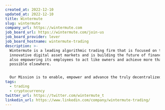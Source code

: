 ```yaml
---
created_at: 2022-12-10
updated_at: 2022-12-10
title: Wintermute
slug: wintermute
company_url: https://wintermute.com
job_board_url: https://wintermute.com/join-us
job_board_provider: lever
job_board_hostname: wintermute-trading
description: >-
  Wintermute is a leading algorithmic trading firm that is focused on the
  innovative digital asset markets and is building the future of finance while
  also empowering its employees to act like owners and achieve more than it’s
  possible elsewhere.


  Our Mission is to enable, empower and advance the truly decentralized world for more transparent, fair and efficient markets and products
tags:
  - trading
  - cryptocurrency
twitter_url: https://twitter.com/wintermute_t
linkedin_url: https://www.linkedin.com/company/wintermute-trading/
---
```

